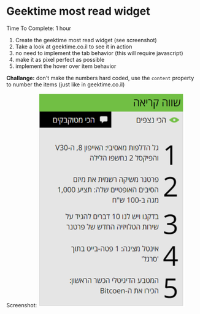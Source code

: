 # Geektime most read widget

Time To Complete: 1 hour

1. Create the geektime most read widget (see screenshot)
1. Take a look at geektime.co.il to see it in action
1. no need to implement the tab behavior (this will require javascript)
1. make it as pixel perfect as possible
1. implement the hover over item behavior


**Challange:** don't make the numbers hard coded, use the `content` property to number the items (just like in geektime.co.il)

Screenshot:
![geektime most read widget](geektime-most-read.png)